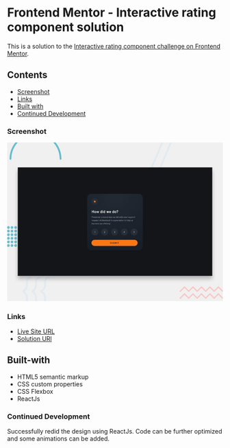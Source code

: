 # Frontend Mentor - Interactive rating component solution

This is a solution to the [Interactive rating component challenge on Frontend Mentor](https://www.frontendmentor.io/challenges/interactive-rating-component-koxpeBUmI).

## Contents

- [Screenshot](#screenshot)
- [Links](#links)
- [Built with](#built-with)
- [Continued Development](#continued-development)

### Screenshot

![alt text](design/desktop-preview.jpg)

### Links

- [Live Site URL](https://debabratabanik.github.io/interactive-rating-component-main/)
- [Solution URl](https://www.frontendmentor.io/solutions/interactive-rating-component-main-eui__WqktD)

## Built-with

- HTML5 semantic markup
- CSS custom properties
- CSS Flexbox
- ReactJs

### Continued Development

Successfully redid the design using ReactJs. Code can be further optimized and some animations can be added.
